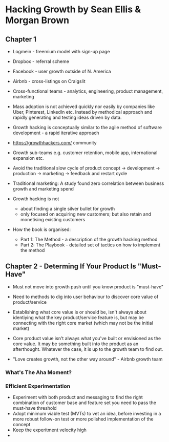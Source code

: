 # Hacking Growth by Sean Ellis & Morgan Brown

## Chapter 1
- Logmein - freemium model with sign-up page
- Dropbox - referral scheme
- Facebook - user growth outside of N. America
- Airbnb - cross-listings on Craigslit

- Cross-functional teams - analytics, engineering, product management, marketing

- Mass adoption is not achieved quickly nor easily by companies like Uber, Pinterest, LinkedIn etc.  Instead by methodical approach and rapidly generating and testing ideas driven by data.

- Growth hacking is conceptually similar to the agile method of software development - a rapid iterative approach

- https://growthhackers.com/ community

- Growth sub-teams e.g. customer retention, mobile app, international expansion etc.

- Avoid the traditional slow cycle of product concept -> development -> production -> marketing -> feedback and restart cycle

- Traditional marketing: A study found zero correlation between business growth and marketing spend

- Growth hacking is not
  - about finding a single silver bullet for growth
  - only focused on acquiring new customers; but also retain and monetising existing customers

- How the book is organised:
  - Part 1: The Method - a description of the growth hacking method
  - Part 2: The Playbook - detailed set of tactics on how to implement the method

## Chapter 2 - Determing If Your Product Is "Must-Have"
- Must not move into growth push until you know product is "must-have"

- Need to methods to dig into user behaviour to discover core value of product/service

- Establishing what core value is or should be, isn't always about identiying what the key product/service feature is, but may be connecting with the right core market (which may not be the initial market)

- Core product value isn't always what you've built or envisioned as the core value.  It may be something built into the product as an afterthought.  Whatever the case, it is up to the growth team to find out.

- "Love creates growth, not the other way around" - Airbnb growth team

### What's The Aha Moment?

### Efficient Experimentation
- Experiment with both product and messaging to find the right combination of customer base and feature set you need to pass the must-have threshold
- Adopt minimum viable test (MVTs) to vet an idea, before investing in a more robust follow-on test or more polished implementation of the concept
- Keep the experitment velocity high
- 








